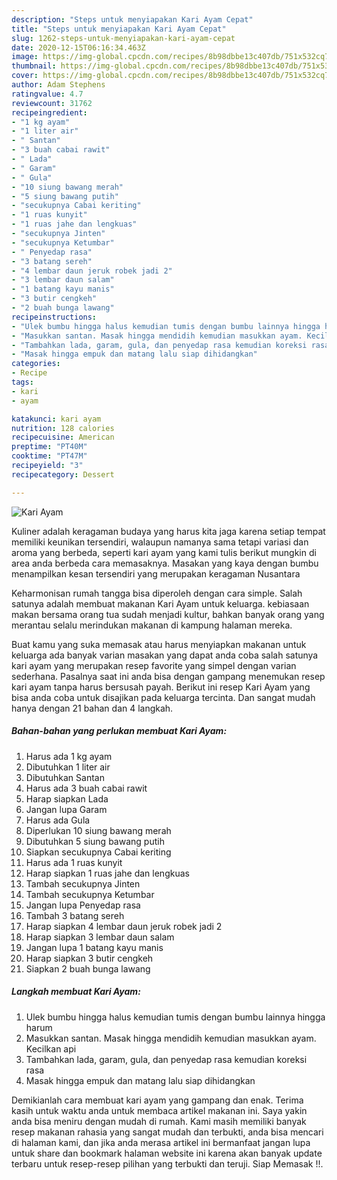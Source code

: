 ```yaml
---
description: "Steps untuk menyiapakan Kari Ayam Cepat"
title: "Steps untuk menyiapakan Kari Ayam Cepat"
slug: 1262-steps-untuk-menyiapakan-kari-ayam-cepat
date: 2020-12-15T06:16:34.463Z
image: https://img-global.cpcdn.com/recipes/8b98dbbe13c407db/751x532cq70/kari-ayam-foto-resep-utama.jpg
thumbnail: https://img-global.cpcdn.com/recipes/8b98dbbe13c407db/751x532cq70/kari-ayam-foto-resep-utama.jpg
cover: https://img-global.cpcdn.com/recipes/8b98dbbe13c407db/751x532cq70/kari-ayam-foto-resep-utama.jpg
author: Adam Stephens
ratingvalue: 4.7
reviewcount: 31762
recipeingredient:
- "1 kg ayam"
- "1 liter air"
- " Santan"
- "3 buah cabai rawit"
- " Lada"
- " Garam"
- " Gula"
- "10 siung bawang merah"
- "5 siung bawang putih"
- "secukupnya Cabai keriting"
- "1 ruas kunyit"
- "1 ruas jahe dan lengkuas"
- "secukupnya Jinten"
- "secukupnya Ketumbar"
- " Penyedap rasa"
- "3 batang sereh"
- "4 lembar daun jeruk robek jadi 2"
- "3 lembar daun salam"
- "1 batang kayu manis"
- "3 butir cengkeh"
- "2 buah bunga lawang"
recipeinstructions:
- "Ulek bumbu hingga halus kemudian tumis dengan bumbu lainnya hingga harum"
- "Masukkan santan. Masak hingga mendidih kemudian masukkan ayam. Kecilkan api"
- "Tambahkan lada, garam, gula, dan penyedap rasa kemudian koreksi rasa"
- "Masak hingga empuk dan matang lalu siap dihidangkan"
categories:
- Recipe
tags:
- kari
- ayam

katakunci: kari ayam 
nutrition: 128 calories
recipecuisine: American
preptime: "PT40M"
cooktime: "PT47M"
recipeyield: "3"
recipecategory: Dessert

---
```



![Kari Ayam](https://img-global.cpcdn.com/recipes/8b98dbbe13c407db/751x532cq70/kari-ayam-foto-resep-utama.jpg)

Kuliner adalah keragaman budaya yang harus kita jaga karena setiap tempat memiliki keunikan tersendiri, walaupun namanya sama tetapi variasi dan aroma yang berbeda, seperti kari ayam yang kami tulis berikut mungkin di area anda berbeda cara memasaknya. Masakan yang kaya dengan bumbu menampilkan kesan tersendiri yang merupakan keragaman Nusantara



Keharmonisan rumah tangga bisa diperoleh dengan cara simple. Salah satunya adalah membuat makanan Kari Ayam untuk keluarga. kebiasaan makan bersama orang tua sudah menjadi kultur, bahkan banyak orang yang merantau selalu merindukan makanan di kampung halaman mereka.

Buat kamu yang suka memasak atau harus menyiapkan makanan untuk keluarga ada banyak varian masakan yang dapat anda coba salah satunya kari ayam yang merupakan resep favorite yang simpel dengan varian sederhana. Pasalnya saat ini anda bisa dengan gampang menemukan resep kari ayam tanpa harus bersusah payah.
Berikut ini resep Kari Ayam yang bisa anda coba untuk disajikan pada keluarga tercinta. Dan sangat mudah hanya dengan 21 bahan dan 4 langkah.


<!--inarticleads1-->

##### Bahan-bahan yang perlukan membuat Kari Ayam:

1. Harus ada 1 kg ayam
1. Dibutuhkan 1 liter air
1. Dibutuhkan  Santan
1. Harus ada 3 buah cabai rawit
1. Harap siapkan  Lada
1. Jangan lupa  Garam
1. Harus ada  Gula
1. Diperlukan 10 siung bawang merah
1. Dibutuhkan 5 siung bawang putih
1. Siapkan secukupnya Cabai keriting
1. Harus ada 1 ruas kunyit
1. Harap siapkan 1 ruas jahe dan lengkuas
1. Tambah secukupnya Jinten
1. Tambah secukupnya Ketumbar
1. Jangan lupa  Penyedap rasa
1. Tambah 3 batang sereh
1. Harap siapkan 4 lembar daun jeruk robek jadi 2
1. Harap siapkan 3 lembar daun salam
1. Jangan lupa 1 batang kayu manis
1. Harap siapkan 3 butir cengkeh
1. Siapkan 2 buah bunga lawang




<!--inarticleads2-->

##### Langkah membuat  Kari Ayam:

1. Ulek bumbu hingga halus kemudian tumis dengan bumbu lainnya hingga harum
1. Masukkan santan. Masak hingga mendidih kemudian masukkan ayam. Kecilkan api
1. Tambahkan lada, garam, gula, dan penyedap rasa kemudian koreksi rasa
1. Masak hingga empuk dan matang lalu siap dihidangkan




Demikianlah cara membuat kari ayam yang gampang dan enak. Terima kasih untuk waktu anda untuk membaca artikel makanan ini. Saya yakin anda bisa meniru dengan mudah di rumah. Kami masih memiliki banyak resep makanan rahasia yang sangat mudah dan terbukti, anda bisa mencari di halaman kami, dan jika anda merasa artikel ini bermanfaat jangan lupa untuk share dan bookmark halaman website ini karena akan banyak update terbaru untuk resep-resep pilihan yang terbukti dan teruji. Siap Memasak !!. 
